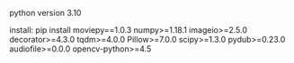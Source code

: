 python version 3.10

install:
pip install moviepy==1.0.3 numpy>=1.18.1 imageio>=2.5.0 decorator>=4.3.0 tqdm>=4.0.0 Pillow>=7.0.0 scipy>=1.3.0 pydub>=0.23.0 audiofile>=0.0.0 opencv-python>=4.5
